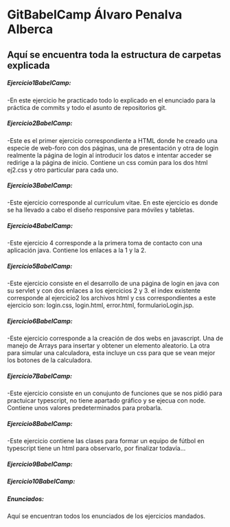 # GitBabelCamp Álvaro Penalva Alberca

## Aquí se encuentra toda la estructura de carpetas explicada


##### Ejercicio1BabelCamp:
  -En este ejercicio he practicado todo lo explicado en el enunciado para la práctica de commits y todo el asunto de repositorios git.


##### Ejercicio2BabelCamp:
  -Este es el primer ejercicio correspondiente a HTML donde he creado una especie de web-foro con dos páginas, una de presentación y otra de login
  realmente la página de login al introducir los datos e intentar acceder se redirige a la página de inicio. Contiene un css común para los dos html ej2.css
  y otro particular para cada uno.


##### Ejercicio3BabelCamp:
  -Este ejercicio corresponde al currículum vitae. En este ejercicio es donde se ha llevado a cabo el diseño responsive para móviles y tabletas.


##### Ejercicio4BabelCamp:
  -Este ejercicio 4 corresponde a la primera toma de contacto con una aplicación java. Contiene los enlaces a la 1 y la 2.


##### Ejercicio5BabelCamp:
  -Este ejercicio consiste en el desarrollo de una página de login en java con su servlet y con dos enlaces a los ejercicios 2 y 3. el index existente
  corresponde al ejercicio2 los archivos html y css correspondientes a este ejercicio son: login.css, login.html, error.html, formularioLogin.jsp.


##### Ejercicio6BabelCamp:
  -Este ejercicio corresponde a la creación de dos webs en javascript. Una de manejo de Arrays para insertar y obtener un elemento aleatorio.
  La otra para simular una calculadora, esta incluye un css para que se vean mejor los botones de la calculadora.

##### Ejercicio7BabelCamp:
  -Este ejercicio consiste en un conujunto de funciones que se nos pidió para practuicar typescript, no tiene apartado gráfico y se ejecua con node.
  Contiene unos valores predeterminados para probarla.

##### Ejercicio8BabelCamp:
  -Este ejercicio contiene las clases para formar un equipo de fútbol en typescript tiene un html para observarlo, por finalizar todavía...

##### Ejercicio9BabelCamp:


##### Ejercicio10BabelCamp:


##### Enunciados:
Aquí se encuentran todos los enunciados de los ejercicios mandados.
